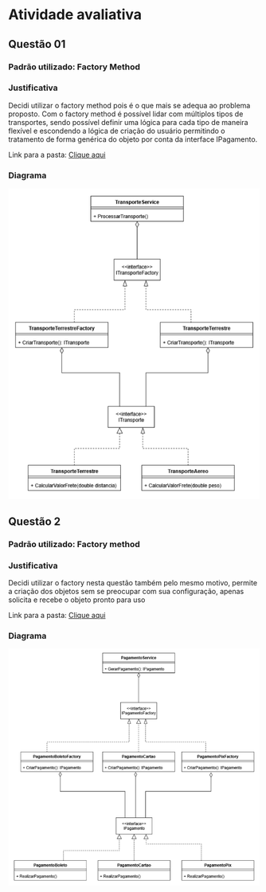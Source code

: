# Atividade avaliativa

## Questão 01

### Padrão utilizado: Factory Method

### Justificativa

Decidi utilizar o factory method pois é o que mais se adequa ao problema proposto. Com o factory method é possível lidar com múltiplos tipos de transportes, sendo possível definir uma lógica para cada tipo de maneira flexível e escondendo a lógica de criação do usuário permitindo o tratamento de forma genérica do objeto por conta da interface IPagamento.

Link para a pasta: [Clique aqui](https://github.com/gustavogogola91/AtividadeAvaliativaPadroesDeProjetos/tree/master/Questao1)

### Diagrama

![Diagrama](./Diagramas/Questao1.png)

## Questão 2

### Padrão utilizado: Factory method

### Justificativa

Decidi utilizar o factory nesta questão também pelo mesmo motivo, permite a criação dos objetos sem se preocupar com sua configuração, apenas solicita e recebe o objeto pronto para uso

Link para a pasta: [Clique aqui](https://github.com/gustavogogola91/AtividadeAvaliativaPadroesDeProjetos/tree/master/Questao2)

### Diagrama

![Diagrama](./Diagramas/Questao2.png)
